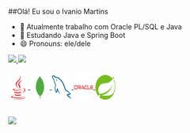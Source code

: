 ##Olá! Eu sou o Ivanio Martins
- 🔭 Atualmente trabalho com Oracle PL/SQL e Java
- 🌱 Estudando Java e Spring Boot
- 😄 Pronouns: ele/dele

<div>
  <a href="https://github.com/ivaniomartins">
  <img height="180em" src="https://github-readme-stats.vercel.app/api?username=ivaniomartins&show_icons=true&theme=dark&include_all_commits=true&count_private=true"/>
 <img height="180em" src="https://github-readme-stats.vercel.app/api/top-langs/?username=ivaniomartins&layout=compact&langs_count=7&theme=dark"/>
</div>
  <div style="display: inline_block"><br>
  <img align="center" alt="Ivanio-Jv" height="50" width="40" src="https://raw.githubusercontent.com/devicons/devicon/master/icons/java/java-plain.svg">
  <img align="center" alt="Ivanio-Mb" height="50" width="40" src="https://raw.githubusercontent.com/devicons/devicon/master/icons/mongodb/mongodb-plain.svg">
  <img align="center" alt="Ivanio-Ms" height="50" width="40" src="https://raw.githubusercontent.com/devicons/devicon/master/icons/mysql/mysql-original.svg">
  <img align="center" alt="Ivanio-Oc" height="60" width="40" src="https://github.com/devicons/devicon/blob/master/icons/oracle/oracle-original.svg"> 
  <img align="center" alt="Ivanio-Spring" height="50" width="40" src="https://github.com/devicons/devicon/blob/master/icons/spring/spring-original.svg">
 
</div>

##

<div>
  
  <a href="https://https://www.linkedin.com/in/ivanio-martins-8304294a/" target="_blank"><img src="https://img.shields.io/badge/-LinkedIn-%230077B5?style=for-the-badge&logo=linkedin&logoColor=white" target="_blank"></a> 
  

  </div>

